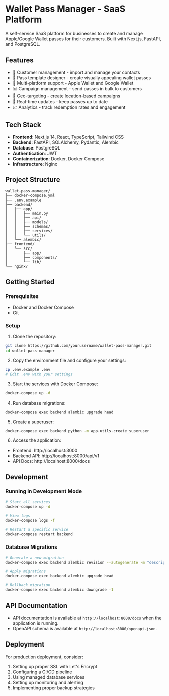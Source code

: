 # Wallet Pass Manager - SaaS Platform

A self-service SaaS platform for businesses to create and manage Apple/Google Wallet passes for their customers. Built with Next.js, FastAPI, and PostgreSQL.

## Features

- 👤 Customer management - import and manage your contacts
- 🎫 Pass template designer - create visually appealing wallet passes
- 📱 Multi-platform support - Apple Wallet and Google Wallet
- 📊 Campaign management - send passes in bulk to customers
- 📍 Geo-targeting - create location-based campaigns
- 🔄 Real-time updates - keep passes up to date
- 📈 Analytics - track redemption rates and engagement

## Tech Stack

- **Frontend**: Next.js 14, React, TypeScript, Tailwind CSS
- **Backend**: FastAPI, SQLAlchemy, Pydantic, Alembic
- **Database**: PostgreSQL
- **Authentication**: JWT
- **Containerization**: Docker, Docker Compose
- **Infrastructure**: Nginx

## Project Structure

```
wallet-pass-manager/
├── docker-compose.yml
├── .env.example
├── backend/
│   ├── app/
│   │   ├── main.py
│   │   ├── api/
│   │   ├── models/
│   │   ├── schemas/
│   │   ├── services/
│   │   └── utils/
│   └── alembic/
├── frontend/
│   └── src/
│       ├── app/
│       ├── components/
│       └── lib/
└── nginx/
```

## Getting Started

### Prerequisites

- Docker and Docker Compose
- Git

### Setup

1. Clone the repository:

```bash
git clone https://github.com/yourusername/wallet-pass-manager.git
cd wallet-pass-manager
```

2. Copy the environment file and configure your settings:

```bash
cp .env.example .env
# Edit .env with your settings
```

3. Start the services with Docker Compose:

```bash
docker-compose up -d
```

4. Run database migrations:

```bash
docker-compose exec backend alembic upgrade head
```

5. Create a superuser:

```bash
docker-compose exec backend python -m app.utils.create_superuser
```

6. Access the application:

- Frontend: http://localhost:3000
- Backend API: http://localhost:8000/api/v1
- API Docs: http://localhost:8000/docs

## Development

### Running in Development Mode

```bash
# Start all services
docker-compose up -d

# View logs
docker-compose logs -f

# Restart a specific service
docker-compose restart backend
```

### Database Migrations

```bash
# Generate a new migration
docker-compose exec backend alembic revision --autogenerate -m "description"

# Apply migrations
docker-compose exec backend alembic upgrade head

# Rollback migration
docker-compose exec backend alembic downgrade -1
```

## API Documentation

- API documentation is available at `http://localhost:8000/docs` when the application is running.
- OpenAPI schema is available at `http://localhost:8000/openapi.json`.

## Deployment

For production deployment, consider:

1. Setting up proper SSL with Let's Encrypt
2. Configuring a CI/CD pipeline
3. Using managed database services
4. Setting up monitoring and alerting
5. Implementing proper backup strategies